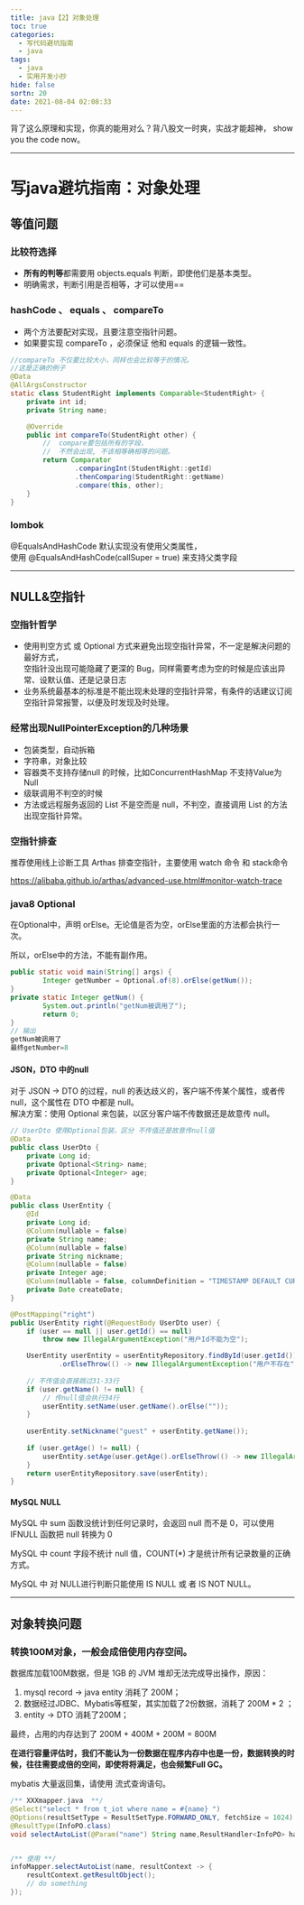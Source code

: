 ```yaml
---
title: java【2】对象处理
toc: true
categories:
  - 写代码避坑指南
  - java
tags:
  - java
  - 实用开发小抄
hide: false
sortn: 20
date: 2021-08-04 02:08:33
---
```




背了这么原理和实现，你真的能用对么？背八股文一时爽，实战才能超神， show you the code now。
<!-- more -->

------





# 写java避坑指南：对象处理



## 等值问题



### 比较符选择

- **所有的判等**都需要用 objects.equals 判断，即使他们是基本类型。
- 明确需求，判断引用是否相等，才可以使用==



### hashCode 、 equals 、 compareTo

- 两个方法要配对实现，且要注意空指针问题。
- 如果要实现 compareTo ，必须保证 他和 equals 的逻辑一致性。

```java
//compareTo 不仅要比较大小，同样也会比较等于的情况。
//这是正确的例子
@Data
@AllArgsConstructor
static class StudentRight implements Comparable<StudentRight> {
    private int id;
    private String name;

    @Override
    public int compareTo(StudentRight other) {
        //  compare要包括所有的字段，
        //  不然会出现, 不该相等确相等的问题。
        return Comparator
                .comparingInt(StudentRight::getId)
                .thenComparing(StudentRight::getName)
                .compare(this, other);
    }
}
```



### lombok

@EqualsAndHashCode 默认实现没有使用父类属性，<br>使用 @EqualsAndHashCode(callSuper = true) 来支持父类字段



------



## NULL&空指针



### 空指针哲学

- 使用判空方式 或 Optional 方式来避免出现空指针异常，不一定是解决问题的最好方式，<br>空指针没出现可能隐藏了更深的 Bug，同样需要考虑为空的时候是应该出异常、设默认值、还是记录日志
- 业务系统最基本的标准是不能出现未处理的空指针异常，有条件的话建议订阅空指针异常报警，以便及时发现及时处理。



### 经常出现NullPointerException的几种场景

- 包装类型，自动拆箱
- 字符串，对象比较
- 容器类不支持存储null 的时候，比如ConcurrentHashMap 不支持Value为Null
- 级联调用不判空的时候
- 方法或远程服务返回的 List 不是空而是 null，不判空，直接调用 List 的方法出现空指针异常。



### 空指针排查

推荐使用线上诊断工具 Arthas 排查空指针，主要使用 watch 命令 和 stack命令 

https://alibaba.github.io/arthas/advanced-use.html#monitor-watch-trace



### java8 Optional

在Optional中，声明 orElse。无论值是否为空，orElse里面的方法都会执行一次。

所以，orElse中的方法，不能有副作用。

```java
public static void main(String[] args) {
		Integer getNumber = Optional.of(8).orElse(getNum());
}
private static Integer getNum() {
		System.out.println("getNum被调用了");
		return 0;
}
// 输出
getNum被调用了
最终getNumber=8
```



#### JSON，DTO 中的null

对于 JSON -> DTO 的过程，null 的表达歧义的，客户端不传某个属性，或者传null，这个属性在 DTO 中都是 null。<br>解决方案：使用 Optional 来包装，以区分客户端不传数据还是故意传 null。

```java
// UserDto 使用Optional包装，区分 不传值还是故意传null值
@Data
public class UserDto {
    private Long id;
    private Optional<String> name;
    private Optional<Integer> age;
}

@Data
public class UserEntity {
    @Id
    private Long id;
    @Column(nullable = false)
    private String name;
    @Column(nullable = false)
    private String nickname;
    @Column(nullable = false)
    private Integer age;
    @Column(nullable = false, columnDefinition = "TIMESTAMP DEFAULT CURRENT_TIMESTAMP")
    private Date createDate;
}

@PostMapping("right")
public UserEntity right(@RequestBody UserDto user) {
    if (user == null || user.getId() == null)
        throw new IllegalArgumentException("用户Id不能为空");

    UserEntity userEntity = userEntityRepository.findById(user.getId())
            .orElseThrow(() -> new IllegalArgumentException("用户不存在"));
		
    // 不传值会直接跳过31-33行
    if (user.getName() != null) {
      	// 传null值会执行34行
        userEntity.setName(user.getName().orElse(""));
    }
  
    userEntity.setNickname("guest" + userEntity.getName());
  
    if (user.getAge() != null) {
        userEntity.setAge(user.getAge().orElseThrow(() -> new IllegalArgumentException("年龄不能为空")));
    }
    return userEntityRepository.save(userEntity);
}
```



#### MySQL NULL 

MySQL 中 sum 函数没统计到任何记录时，会返回 null 而不是 0，可以使用 IFNULL 函数把 null 转换为 0

MySQL 中 count 字段不统计 null 值，COUNT(*) 才是统计所有记录数量的正确方式。

MySQL 中 对 NULL进行判断只能使用 IS NULL 或 者 IS NOT NULL。







------



## 对象转换问题



### 转换100M对象，一般会成倍使用内存空间。

数据库加载100M数据，但是 1GB 的 JVM 堆却无法完成导出操作，原因：

1. mysql record -> java entity  消耗了 200M；
2. 数据经过JDBC、Mybatis等框架，其实加载了2份数据，消耗了 200M * 2 ；
3. entity -> DTO 消耗了200M；

最终，占用的内存达到了 200M + 400M + 200M = 800M

**在进行容量评估时，我们不能认为一份数据在程序内存中也是一份，数据转换的时候，往往需要成倍的空间，即使将将满足，也会频繁Full GC。**

mybatis 大量返回集，请使用 流式查询语句。

```java
/** XXXmapper.java  **/
@Select("select * from t_iot where name = #{name} ")
@Options(resultSetType = ResultSetType.FORWARD_ONLY, fetchSize = 1024)
@ResultType(InfoPO.class)
void selectAutoList(@Param("name") String name,ResultHandler<InfoPO> handler);


/** 使用 **/
infoMapper.selectAutoList(name, resultContext -> {
  	resultContext.getResultObject();
  	// do something
});
```


